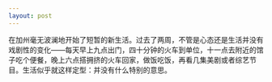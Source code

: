 ```yaml
---
layout: post
---
```


在加州毫无波澜地开始了短暂的新生活。过去了两周，不管是心态还是生活并没有戏剧性的变化——每天早上九点出门，四十分钟的火车到单位，十一点去附近的馆子吃个便餐，晚上六点搭拥挤的火车回家，做饭吃饭，再看几集美剧或者综艺节目。生活似乎就这样定型：并没有什么特别的意思。
